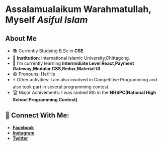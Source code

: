 # Assalamualaikum Warahmatullah, Myself *Asiful Islam*


## About Me
- 📚 Currently Studying B.Sc in **CSE**. 
- 🏫 **Institution**: International Islamic University,Chittagong.
- 🌱 I’m currently learning **Intermidiate Level React**,**Payment Gateway**,**Modular CSS**,**Redux**,**Material UI**
- 😄 Pronouns: He/His
- ⚡ Other activities: I am also involved in Competitive Programming and also took part in several programming contest.
- 🏆 Major Achivements: I was ranked 8th in the **NHSPC(National High School Programming Contest)**.

## 🔗 Connect With Me:
- [**Facebook**](https://www.facebook.com/awfulasiful/)
- [**Instagram**](https://www.instagram.com/awful_asiful/)
- [**Twitter**](https://twitter.com/iAsiful)


